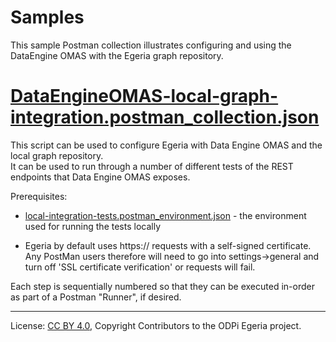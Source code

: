 <!-- SPDX-License-Identifier: Apache-2.0 -->
<!-- Copyright Contributors to the ODPi Egeria project. -->

# Samples

This sample Postman collection illustrates configuring and using the DataEngine OMAS with the Egeria graph repository.
 
# [DataEngineOMAS-local-graph-integration.postman_collection.json](DataEngineOMAS-local-graph-integration.postman_collection.json)

This script can be used to configure Egeria with Data Engine OMAS and the local graph repository.  
It can be used to run through a number of different tests of the REST endpoints that Data Engine OMAS exposes. 

Prerequisites:

- [local-integration-tests.postman_environment.json](local-integration-tests.postman_environment.json) - the environment used for running the tests locally

- Egeria by default uses https:// requests with a self-signed certificate. Any PostMan users therefore will need to
 go into settings->general and turn off 'SSL certificate verification' or requests will fail.
 
Each step is sequentially numbered so that they can be executed in-order as part of a Postman "Runner", if desired.

----
License: [CC BY 4.0](https://creativecommons.org/licenses/by/4.0/),
Copyright Contributors to the ODPi Egeria project.
